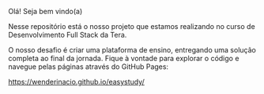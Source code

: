 Olá! Seja bem vindo(a)

Nesse repositório está o nosso projeto que estamos realizando no curso de Desenvolvimento Full Stack da Tera. 

O nosso desafio é criar uma plataforma de ensino, entregando uma solução completa ao final da jornada.
Fique à vontade para explorar o código e navegue pelas páginas através do GitHub Pages:

https://wenderinacio.github.io/easystudy/
